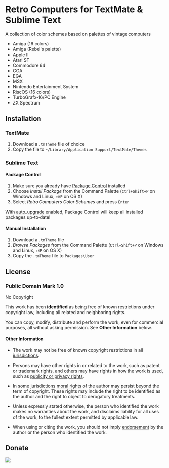 # Retro Computers for TextMate & Sublime Text

A collection of color schemes based on palettes of vintage computers

* Amiga (16 colors)
* Amiga (Rebel's palette)
* Apple II
* Atari ST
* Commodore 64
* CGA
* EGA
* MSX
* Nintendo Entertainment System
* RiscOS (16 colors)
* TurboGrafx-16/PC Engine
* ZX Spectrum

## Installation

### TextMate

1. Download a `.tmTheme` file of choice
2. Copy the file to `~/Library/Application Support/TextMate/Themes`

### Sublime Text

#### Package Control

1. Make sure you already have [Package Control][1] installed
2. Choose *Install Package* from the Command Palette (`Ctrl+Shift+P` on Windows and Linux, `⇧⌘P` on OS X)
3. Select *Retro Computers Color Schemes* and press `Enter`

With [auto_upgrade][2] enabled, Package Control will keep all installed packages up-to-date!

#### Manual Installation

1. Download a `.tmTheme` file
2. *Browse Packages* from the Command Palette (`Ctrl+Shift+P` on Windows and Linux, `⇧⌘P` on OS X)
3. Copy the `.tmTheme` file to `Packages\User`

## License

### Public Domain Mark 1.0
No Copyright

This work has been **identified** as being free of known restrictions under copyright law, including all related and neighboring rights.

You can copy, modify, distribute and perform the work, even for commercial purposes, all without asking permission. See **Other Information** below.

#### Other Information
* The work may not be free of known copyright restrictions in all [jurisdictions](http://creativecommons.org/publicdomain/mark/1.0/).

* Persons may have other rights in or related to the work, such as patent or trademark rights, and others may have rights in how the work is used, such as [publicity or privacy rights](http://wiki.creativecommons.org/Frequently_Asked_Questions#When_are_publicity_rights_relevant.3F).

* In some jurisdictions [moral rights](http://creativecommons.org/publicdomain/mark/1.0/) of the author may persist beyond the term of copyright. These rights may include the right to be identified as the author and the right to object to derogatory treatments.

* Unless expressly stated otherwise, the person who identified the work makes no warranties about the work, and disclaims liability for all uses of the work, to the fullest extent permitted by applicable law.

* When using or citing the work, you should not imply [endorsement](http://creativecommons.org/publicdomain/mark/1.0/) by the author or the person who identified the work.

## Donate

[<img src="https://raw.github.com/balupton/flattr-buttons/master/badge-89x18.gif" />][3]

[1]: http://wbond.net/sublime_packages/package_control/
[2]: http://wbond.net/sublime_packages/package_control/settings/
[3]: https://flattr.com/submit/auto?user_id=idleberg&url=https://github.com/idleberg/RetroComputers.tmTheme/&title=Retro&20Computers&20Color%20Schemes&category=software